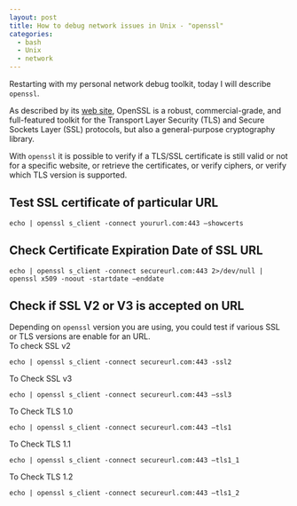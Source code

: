 ```yaml
---
layout: post
title: How to debug network issues in Unix - "openssl"
categories:
  - bash
  - Unix
  - network
---
```


Restarting with my personal network debug toolkit, today I will describe `openssl`.

As described by its [web site](https://www.openssl.org/), OpenSSL is a robust, commercial-grade, and full-featured toolkit for the Transport Layer Security (TLS) and Secure Sockets Layer (SSL) protocols, but also a general-purpose cryptography library.

With `openssl` it is possible to verify if a TLS/SSL certificate is still valid or not for a specific website, or retrieve the certificates, or verify ciphers, or verify which TLS version is supported.

## Test SSL certificate of particular URL
`echo | openssl s_client -connect yoururl.com:443 –showcerts`

## Check Certificate Expiration Date of SSL URL
`echo | openssl s_client -connect secureurl.com:443 2>/dev/null | openssl x509 -noout -startdate –enddate`

## Check if SSL V2 or V3 is accepted on URL
Depending on `openssl` version you are using, you could test if various SSL or TLS versions are enable for an URL.   
To check SSL v2
```
echo | openssl s_client -connect secureurl.com:443 -ssl2
```

To Check SSL v3
```
echo | openssl s_client -connect secureurl.com:443 –ssl3
```

To Check TLS 1.0
```
echo | openssl s_client -connect secureurl.com:443 –tls1
```

To Check TLS 1.1
```
echo | openssl s_client -connect secureurl.com:443 –tls1_1
```

To Check TLS 1.2
```
echo | openssl s_client -connect secureurl.com:443 –tls1_2
```

<!--- https://geekflare.com/openssl-commands-certificates/ -->
<!--- https://gist.github.com/shpatserman/3cfcb59e40cf4381a5cec79b700ad98c -->

